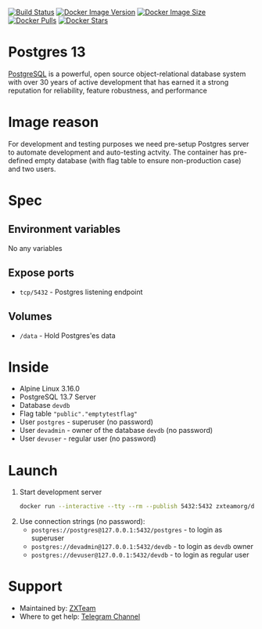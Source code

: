 [![Build Status](https://github.com/zxteamorg/docker.devel.mdbook/actions/workflows/build.yml/badge.svg)](https://github.com/zxteamorg/docker.devel.mdbook/actions/workflows/build.yml)
[![Docker Image Version](https://img.shields.io/docker/v/zxteamorg/devel.postgres-13?sort=date&label=Version)](https://hub.docker.com/r/zxteamorg/devel.postgres-13/tags)
[![Docker Image Size](https://img.shields.io/docker/image-size/zxteamorg/devel.postgres-13?label=Image%20Size)](https://hub.docker.com/r/zxteamorg/devel.postgres-13/tags)
[![Docker Pulls](https://img.shields.io/docker/pulls/zxteamorg/devel.postgres-13?label=Image%20Pulls)](https://hub.docker.com/r/zxteamorg/devel.postgres-13)
[![Docker Stars](https://img.shields.io/docker/stars/zxteamorg/devel.postgres-13?label=Image%20Stars)](https://hub.docker.com/r/zxteamorg/devel.postgres-13)

# Postgres 13

[PostgreSQL](https://www.postgresql.org/) is a powerful, open source object-relational database system with over 30 years of active development that has earned it a strong reputation for reliability, feature robustness, and performance

# Image reason

For development and testing purposes we need pre-setup Postgres server to automate development and auto-testing actvity. The container has pre-defined empty database (with flag table to ensure non-production case) and two users.

# Spec

## Environment variables

No any variables

## Expose ports

* `tcp/5432` - Postgres listening endpoint

## Volumes

* `/data` - Hold Postgres'es data

# Inside

* Alpine Linux 3.16.0
* PostgreSQL 13.7 Server
* Database `devdb`
* Flag table `"public"."emptytestflag"`
* User `postgres` - superuser (no password)
* User `devadmin` - owner of the database `devdb` (no password)
* User `devuser` - regular user (no password)

# Launch
1. Start development server
	```bash
	docker run --interactive --tty --rm --publish 5432:5432 zxteamorg/devel.postgres-13
	```
1. Use connection strings (no password):
	* `postgres://postgres@127.0.0.1:5432/postgres` - to login as superuser
	* `postgres://devadmin@127.0.0.1:5432/devdb` - to login as `devdb` owner
	* `postgres://devuser@127.0.0.1:5432/devdb` - to login as regular user

# Support

* Maintained by: [ZXTeam](https://zxteam.org)
* Where to get help: [Telegram Channel](https://t.me/zxteamorg)
